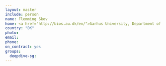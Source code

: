 ```yaml
---
layout: master
include: person
name: Flemming Skov
home: <a href="http://bios.au.dk/en/">Aarhus University, Department of Bioscience</a>
country: "DK"
photo:
email:
phone:
on_contract: yes
groups:
  deepdive-sg:
---
```

